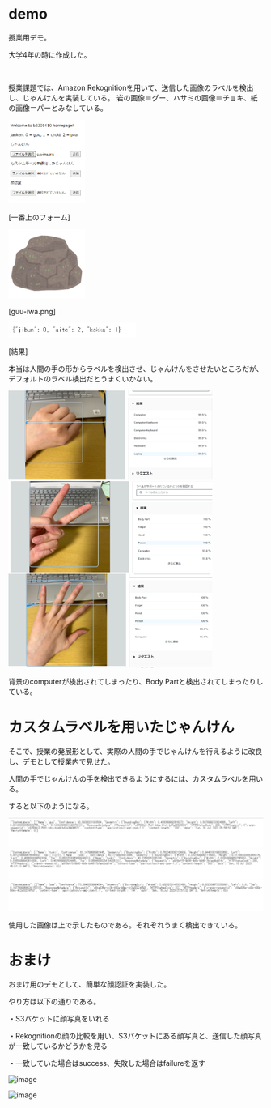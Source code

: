 # demo
授業用デモ。

大学4年の時に作成した。

<img src="" width="50%" />

授業課題では、Amazon Rekognitionを用いて、送信した画像のラベルを検出し、じゃんけんを実装している。
岩の画像＝グー、ハサミの画像＝チョキ、紙の画像＝パーとみなしている。

<img src="https://github.com/SunaharaKana/demo/blob/master/2023-07-16.png" width="30%" />

[一番上のフォーム]


<img src="https://github.com/SunaharaKana/demo/blob/master/guu-iwa.png" width="30%" />

[guu-iwa.png]


<img src="https://github.com/SunaharaKana/demo/blob/master/2023-07-16%20(1).png" width="50%" />

[結果]


本当は人間の手の形からラベルを検出させ、じゃんけんをさせたいところだが、デフォルトのラベル検出だとうまくいかない。

<img src="https://github.com/SunaharaKana/demo/blob/master/2023-07-16%20(4).png" width="80%" />
<img src="https://github.com/SunaharaKana/demo/blob/master/2023-07-16%20(2).png" width="80%" />
<img src="https://github.com/SunaharaKana/demo/blob/master/2023-07-16%20(3).png" width="80%" />

背景のcomputerが検出されてしまったり、Body Partと検出されてしまったりしている。


# カスタムラベルを用いたじゃんけん

そこで、授業の発展形として、実際の人間の手でじゃんけんを行えるように改良し、デモとして授業内で見せた。

人間の手でじゃんけんの手を検出できるようにするには、カスタムラベルを用いる。

すると以下のようになる。

<img src="https://github.com/SunaharaKana/demo/blob/master/2023-07-16%20(5).png" />

<img src="https://github.com/SunaharaKana/demo/blob/master/2023-07-16%20(6).png"/>

<img src="https://github.com/SunaharaKana/demo/blob/master/2023-07-16%20(7).png" />

使用した画像は上で示したものである。それぞれうまく検出できている。

# おまけ
おまけ用のデモとして、簡単な顔認証を実装した。

やり方は以下の通りである。

・S3バケットに顔写真をいれる

・Rekognitionの顔の比較を用い、S3バケットにある顔写真と、送信した顔写真が一致しているかどうかを見る

・一致していた場合はsuccess、失敗した場合はfailureを返す

![image](https://github.com/SunaharaKana/demo/assets/103554924/724dc06b-0350-4b8b-b026-a03552395664)

![image](https://github.com/SunaharaKana/demo/assets/103554924/5e00e940-a049-4a7a-bf29-f10d9581ea0f)



